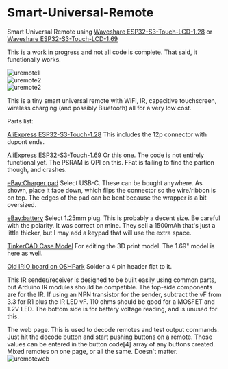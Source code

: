 # Smart-Universal-Remote
Smart Universal Remote using [Waveshare ESP32-S3-Touch-LCD-1.28](https://www.waveshare.com/wiki/ESP32-S3-Touch-LCD-1.28) or [Waveshare ESP32-S3-Touch-LCD-1.69](https://www.waveshare.com/wiki/ESP32-S3-Touch-LCD-1.69)    
  
This is a work in progress and not all code is complete. That said, it functionally works.  
  
![uremote1](https://curioustech.net/images/uremote1.jpg)  
![uremote2](https://curioustech.net/images/uremote2.jpg)  
![uremote2](https://curioustech.net/images/wave.gif)  
  
This is a tiny smart universal remote with WiFi, IR, capacitive touchscreen, wireless charging (and possibly Bluetooth) all for a very low cost.  
  
Parts list:  
  
[AliExpress ESP32-S3-Touch-1.28](https://www.aliexpress.us/item/3256806026101753.html?spm=a2g0o.order_list.order_list_main.5.eb321802K7vxRh&gatewayAdapt=glo2usa) This includes the 12p connector with dupont ends.  
  
[AliExpress ESP32-S3-Touch-1.69](https://www.aliexpress.us/item/3256806781994387.html?spm=a2g0o.order_list.order_list_main.5.6e661802Im2eg3&gatewayAdapt=glo2usa)  Or this one. The code is not entirely functional yet. The PSRAM is QPI on this. FFat is failing to find the partion though, and crashes.  
  
[eBay:Charger pad](https://www.ebay.com/itm/143351559508?var=442544081497) Select USB-C. These can be bought anywhere.  As shown, place it face down, which flips the connector so the wire/ribbon is on top. The edges of the pad can be bent because the wrapper is a bit oversized.  

[eBay:battery](https://www.ebay.com/itm/174781170731?var=473957762104) Select 1.25mm plug. This is probably a decent size. Be careful with the polarity. It was correct on mine. They sell a 1500mAh that's just a little thicker, but I may add a keypad that will use the extra space.   

[TinkerCAD Case Model](https://www.tinkercad.com/things/j1XckJlfVuT-waveshare-esp32-s3-touch-128-remote-case) For editing the 3D print model.  The 1.69" model is here as well.  

[Old IRIO board on OSHPark](https://oshpark.com/shared_projects/fLeru7yH)  Solder a 4 pin header flat to it.  

This IR sender/receiver is designed to be built easily using common parts, but Arduino IR modules should be compatible.  The top-side components are for the IR. If using an NPN transistor for the sender, subtract the vF from 3.3 for R1 plus the IR LED vF. 110 ohms should be good for a MOSFET and 1.2V LED. The bottom side is for battery voltage reading, and is unused for this.  

The web page. This is used to decode remotes and test output commands. Just hit the decode button and start pushing buttons on a remote. Those values can be entered in the button code[4] array of any buttons created. Mixed remotes on one page, or all the same. Doesn't matter.  
![uremoteweb](https://curioustech.net/images/uremoteweb.png)  
